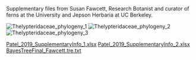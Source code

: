 Supplementary files from Susan Fawcett, Research Botanist and curator of ferns at the University and Jepson Herbaria at UC Berkeley.

<!---
susanfawcett/susanfawcett is a ✨ special ✨ repository because its `README.md` (this file) appears on your GitHub profile.
You can click the Preview link to take a look at your changes.
--->
![Thelypteridaceae_phylogeny_1](https://user-images.githubusercontent.com/95880741/170888142-dcd7135c-21e7-40e9-80c8-33fa8345212c.jpg)
![Thelypteridaceae_phylogeny_2](https://user-images.githubusercontent.com/95880741/170888187-854cafad-68a4-44c8-91f9-868914cf3f3c.jpg)
![Thelypteridaceae_phylogeny_3](https://user-images.githubusercontent.com/95880741/170888190-be692deb-056a-4787-91c1-e53513ca9731.jpg)


[Patel_2019_SupplementaryInfo_1.xlsx](https://github.com/susanfawcett/susanfawcett/files/8794133/Patel_2019_SupplementaryInfo_1.xlsx)
[Patel_2019_SupplementaryInfo_2.xlsx](https://github.com/susanfawcett/susanfawcett/files/8794134/Patel_2019_SupplementaryInfo_2.xlsx)
[BayesTreeFinal_Fawcett.tre.txt](https://github.com/susanfawcett/susanfawcett/files/8794136/BayesTreeFinal_Fawcett.tre.txt)
